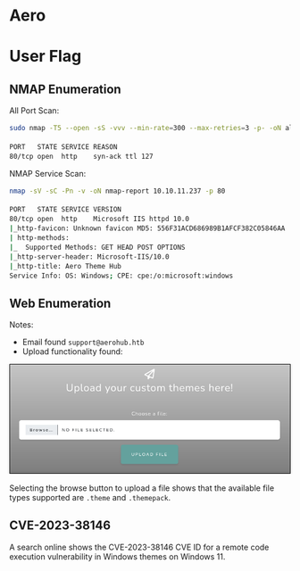 # Aero

# User Flag

## NMAP Enumeration

All Port Scan:

```bash
sudo nmap -T5 --open -sS -vvv --min-rate=300 --max-retries=3 -p- -oN all-ports-nmap-report 10.10.11.237

PORT   STATE SERVICE REASON
80/tcp open  http    syn-ack ttl 127
```

NMAP Service Scan:

```bash
nmap -sV -sC -Pn -v -oN nmap-report 10.10.11.237 -p 80

PORT   STATE SERVICE VERSION
80/tcp open  http    Microsoft IIS httpd 10.0
|_http-favicon: Unknown favicon MD5: 556F31ACD686989B1AFCF382C05846AA
| http-methods: 
|_  Supported Methods: GET HEAD POST OPTIONS
|_http-server-header: Microsoft-IIS/10.0
|_http-title: Aero Theme Hub
Service Info: OS: Windows; CPE: cpe:/o:microsoft:windows
```

## Web Enumeration

Notes:

* Email found `support@aerohub.htb`
* Upload functionality found:

![Upload Page](https://github.com/timmccann222/Public-Writeups-Library/blob/main/HackTheBox/Windows%20Machines/Aero/Images/Upload%20Page.png)

Selecting the browse button to upload a file shows that the available file types supported are `.theme` and `.themepack`.

## CVE-2023-38146

A search online shows the CVE-2023-38146 CVE ID for a remote code execution vulnerability in Windows themes on Windows 11.






